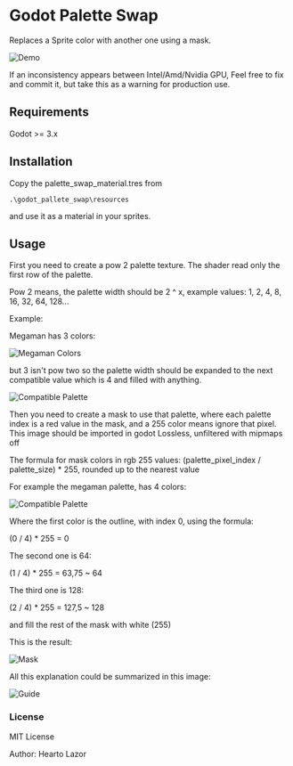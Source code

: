 # Godot Palette Swap
Replaces a Sprite color with another one using a mask.

![Demo](https://thumbs.gfycat.com/FrighteningAssuredKinkajou-size_restricted.gif)  

If an inconsistency appears between Intel/Amd/Nvidia GPU, Feel free to fix and commit it, but take this as a warning for production use.

## Requirements
Godot >= 3.x

## Installation
Copy the palette_swap_material.tres from 

`.\godot_pallete_swap\resources`

and use it as a material in your sprites.

## Usage
First you need to create a pow 2 palette texture. The shader read only the first row of the palette.

Pow 2 means, the palette width should be 2 ^ x, example values: 1, 2, 4, 8, 16, 32, 64, 128...

Example:

Megaman has 3 colors:

![Megaman Colors](https://i.imgur.com/aDuUvDC.png)

but 3 isn't pow two so the palette width should be expanded to the next compatible value which is 4 and filled with anything.

![Compatible Palette](https://i.imgur.com/bwTCztG.png)

Then you need to create a mask to use that palette, where each palette index is a red value in the mask, and a 255 color means ignore that pixel. This image should be imported in godot Lossless, unfiltered with mipmaps off

The formula for mask colors in rgb 255 values: (palette_pixel_index / palette_size) * 255, rounded up to the nearest value

For example the megaman palette, has 4 colors:

![Compatible Palette](https://i.imgur.com/bwTCztG.png)

Where the first color is the outline, with index 0, using the formula:

(0 / 4) * 255 = 0

The second one is 64:

(1 / 4) * 255 = 63,75 ~ 64

The third one is 128:

(2 / 4) * 255 = 127,5 ~ 128

and fill the rest of the mask with white (255)

This is the result:

![Mask](https://i.imgur.com/ZYP2Wmk.png)  

All this explanation could be summarized in this image:

![Guide](https://i.imgur.com/0fJQJ0z.png)  

### License
MIT License

Author: Hearto Lazor

